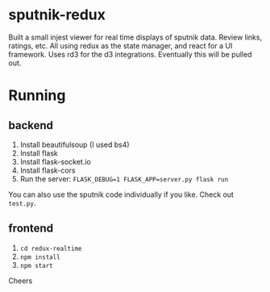 # sputnik-redux
Built a small injest viewer for real time displays of sputnik data. Review links, ratings, etc. All using redux as the state manager, and react for a UI framework. Uses rd3 for the d3 integrations. Eventually this will be pulled out.

# Running

## backend
1. Install beautifulsoup (I used bs4)
2. Install flask
3. Install flask-socket.io
4. Install flask-cors
5. Run the server: `FLASK_DEBUG=1 FLASK_APP=server.py flask run`

You can also use the sputnik code individually if you like. Check out `test.py`.

## frontend
1. `cd redux-realtime`
2. `npm install`
3. `npm start`

Cheers
